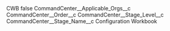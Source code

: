 <?xml version="1.0" encoding="UTF-8"?>
<CustomMetadata xmlns="http://soap.sforce.com/2006/04/metadata" xmlns:xsi="http://www.w3.org/2001/XMLSchema-instance" xmlns:xsd="http://www.w3.org/2001/XMLSchema">
    <label>CWB</label>
    <protected>false</protected>
    <values>
        <field>CommandCenter__Applicable_Orgs__c</field>
        <value xsi:nil="true"/>
    </values>
    <values>
        <field>CommandCenter__Order__c</field>
        <value xsi:nil="true"/>
    </values>
    <values>
        <field>CommandCenter__Stage_Level__c</field>
        <value xsi:nil="true"/>
    </values>
    <values>
        <field>CommandCenter__Stage_Name__c</field>
        <value xsi:type="xsd:string">Configuration Workbook</value>
    </values>
</CustomMetadata>
